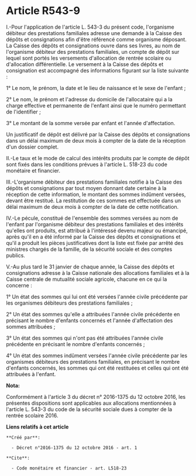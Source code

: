 # Article R543-9

I.-Pour l'application de l'article L. 543-3 du présent code, l'organisme débiteur des prestations familiales adresse une
demande à la Caisse des dépôts et consignations afin d'être référencé comme organisme déposant. La Caisse des dépôts et
consignations ouvre dans ses livres, au nom de l'organisme débiteur des prestations familiales, un compte de dépôt sur lequel
sont portés les versements d'allocation de rentrée scolaire ou d'allocation différentielle. Le versement à la Caisse des
dépôts et consignation est accompagné des informations figurant sur la liste suivante : 

1° Le nom, le prénom, la date et le lieu de naissance et le sexe de l'enfant ; 

2° Le nom, le prénom et l'adresse du domicile de l'allocataire qui a la charge effective et permanente de l'enfant ainsi que
le numéro permettant de l'identifier ; 

3° Le montant de la somme versée par enfant et l'année d'affectation. 

Un justificatif de dépôt est délivré par la Caisse des dépôts et consignations dans un délai maximum de deux mois à compter
de la date de la réception d'un dossier complet. 

II.-Le taux et le mode de calcul des intérêts produits par le compte de dépôt sont fixés dans les conditions prévues à
l'article L. 518-23 du code monétaire et financier. 

III.-L'organisme débiteur des prestations familiales notifie à la Caisse des dépôts et consignations par tout moyen donnant
date certaine à la réception de cette information, le montant des sommes indûment versées, devant être restitué. La
restitution de ces sommes est effectuée dans un délai maximum de deux mois à compter de la date de cette notification. 

IV.-Le pécule, constitué de l'ensemble des sommes versées au nom de l'enfant par l'organisme débiteur des prestations
familiales et des intérêts qu'elles ont produits, est attribué à l'intéressé devenu majeur ou émancipé, après qu'il en a été
informé par la Caisse des dépôts et consignations et qu'il a produit les pièces justificatives dont la liste est fixée par
arrêté des ministres chargés de la famille, de la sécurité sociale et des comptes publics. 

V.-Au plus tard le 31 janvier de chaque année, la Caisse des dépôts et consignations adresse à la Caisse nationale des
allocations familiales et à la Caisse centrale de mutualité sociale agricole, chacune en ce qui la concerne : 

1° Un état des sommes qui lui ont été versées l'année civile précédente par les organismes débiteurs des prestations
familiales ; 

2° Un état des sommes qu'elle a attribuées l'année civile précédente en précisant le nombre d'enfants concernés et l'année
d'affectation des sommes attribuées ; 

3° Un état des sommes qui n'ont pas été attribuées l'année civile précédente en précisant le nombre d'enfants concernés ; 

4° Un état des sommes indûment versées l'année civile précédente par les organismes débiteurs des prestations familiales, en
précisant le nombre d'enfants concernés, les sommes qui ont été restituées et celles qui ont été attribuées à l'enfant.

**Nota:**

Conformément à l'article 3 du décret n° 2016-1375 du 12 octobre 2016, les présentes dispositions sont applicables aux
allocations mentionnées à l'article L. 543-3 du code de la sécurité sociale dues à compter de la rentrée scolaire 2016.

**Liens relatifs à cet article**

	**Créé par**:

	  - Décret n°2016-1375 du 12 octobre 2016 - art. 1

	**Cite**:

	  - Code monétaire et financier - art. L518-23
